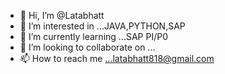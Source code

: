 - 👋 Hi, I’m @Latabhatt
- 👀 I’m interested in ...JAVA,PYTHON,SAP
- 🌱 I’m currently learning ...SAP PI/P0
- 💞️ I’m looking to collaborate on ...
- 📫 How to reach me ...latabhatt818@gmail.com

<!---
Latabhatt/Latabhatt is a ✨ special ✨ repository because its `README.md` (this file) appears on your GitHub profile.
You can click the Preview link to take a look at your changes.
--->
